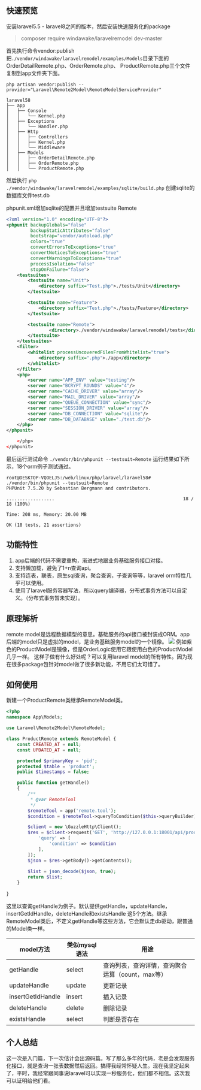 ## 快速预览
安装laravel5.5 - laravel8之间的版本，然后安装快速服务化的package
>composer require windawake/laravelremodel dev-master

首先执行命令vendor:publish把`./vendor/windawake/laravelremodel/examples/Models`目录下面的OrderDetailRemote.php、OrderRemote.php、 ProductRemote.php三个文件复制到app文件夹下面。
```shell
php artisan vendor:publish --provider="Laravel\Remote2Model\RemoteModelServiceProvider"
```

```shel
laravel58
├── app
│   ├── Console
│   │   └── Kernel.php
│   ├── Exceptions
│   │   └── Handler.php
│   ├── Http
│   │   ├── Controllers
│   │   ├── Kernel.php
│   │   └── Middleware
│   ├── Models
│   │   ├── OrderDetailRemote.php
│   │   ├── OrderRemote.php
│   │   └── ProductRemote.php
```

然后执行 `php ./vendor/windawake/laravelremodel/examples/sqlite/build.php` 创建sqlite的数据库文件test.db

phpunit.xml增加sqlite的配置并且增加testsuite Remote
```xml
<?xml version="1.0" encoding="UTF-8"?>
<phpunit backupGlobals="false"
         backupStaticAttributes="false"
         bootstrap="vendor/autoload.php"
         colors="true"
         convertErrorsToExceptions="true"
         convertNoticesToExceptions="true"
         convertWarningsToExceptions="true"
         processIsolation="false"
         stopOnFailure="false">
    <testsuites>
        <testsuite name="Unit">
            <directory suffix="Test.php">./tests/Unit</directory>
        </testsuite>

        <testsuite name="Feature">
            <directory suffix="Test.php">./tests/Feature</directory>
        </testsuite>

        <testsuite name="Remote">
            	<directory>./vendor/windawake/laravelremodel/tests</directory>
        </testsuite>
    </testsuites>
    <filter>
        <whitelist processUncoveredFilesFromWhitelist="true">
            <directory suffix=".php">./app</directory>
        </whitelist>
    </filter>
    <php>
        <server name="APP_ENV" value="testing"/>
        <server name="BCRYPT_ROUNDS" value="4"/>
        <server name="CACHE_DRIVER" value="array"/>
        <server name="MAIL_DRIVER" value="array"/>
        <server name="QUEUE_CONNECTION" value="sync"/>
        <server name="SESSION_DRIVER" value="array"/>
        <server name="DB_CONNECTION" value="sqlite"/>
        <server name="DB_DATABASE" value="./test.db"/>
    </php>
</phpunit>

    </php>
</phpunit>

```
最后运行测试命令 `./vendor/bin/phpunit --testsuit=Remote`
运行结果如下所示，18个orm例子测试通过。
```shell
root@DESKTOP-VQOELJ5:/web/linux/php/laravel/laravel58# ./vendor/bin/phpunit --testsuit=Remote
PHPUnit 7.5.20 by Sebastian Bergmann and contributors.

..................                                                18 / 18 (100%)

Time: 208 ms, Memory: 20.00 MB

OK (18 tests, 21 assertions)
```

## 功能特性
1. app后端的代码不需要重构，渐进式地跟业务基础服务接口对接。
2. 支持懒加载，避免了1+n查询api。
3. 支持连表，联表，原生sql查询，聚合查询，子查询等等，laravel orm特性几乎可以使用。
4. 使用了laravel服务容器写法，所以query编译器，分布式事务方法可以自定义。（分布式事务暂未实现）。

## 原理解析
remote model是远程数据模型的意思。基础服务的api接口被封装成ORM。app后端的model只是虚拟的model，是业务基础服务model的一个镜像。
![](https://cdn.learnku.com/uploads/images/202110/11/46914/okSl0tt7xc.png!large)
例如紫色的ProductModel是镜像，但是OrderLogic使用它跟使用白色的ProductModel几乎一样。
这样子做有什么好处呢？可以复用laravel model的所有特性。因为现在很多package包针对model做了很多新功能，不用它们太可惜了。

## 如何使用

新建一个ProductRemote类继承RemoteModel类。
```php
<?php
namespace App\Models;

use Laravel\Remote2Model\RemoteModel;

class ProductRemote extends RemoteModel {
    const CREATED_AT = null;
    const UPDATED_AT = null;

    protected $primaryKey = 'pid';
    protected $table = 'product';
    public $timestamps = false;

    public function getHandle()
    {
        /**
         * @var RemoteTool
         */
        $remoteTool = app('remote.tool');
        $condition = $remoteTool->queryToCondition($this->queryBuilder);

        $client = new \GuzzleHttp\Client();
        $res = $client->request('GET', 'http://127.0.0.1:18001/api/product', [
            'query' => [
                'condition' => $condition
            ],
        ]);
        $json = $res->getBody()->getContents();
        
        $list = json_decode($json, true);
        return $list;
    }
    
}
```
这里以查询getHandle为例子。默认提供getHandle，updateHandle，insertGetIdHandle，deleteHandle和existsHandle 这5个方法。继承RemoteModel类后，不定义getHandle等这些方法，它会默认走db驱动，跟普通的Model类一样。

|  model方法 | 类似mysql语法  | 用途  |
| ------------ | ------------ | ------------ |
|  getHandle |  select | 查询列表，查询详情，查询聚合运算（count，max等）  |
|  updateHandle |  update | 更新记录  |
|  insertGetIdHandle |  insert | 插入记录  |
|  deleteHandle | delete  | 删除记录  |
|  existsHandle |  select |  判断是否存在 |


## 个人总结
这一次是入门篇，下一次估计会出源码篇。写了那么多年的代码，老是会发现服务化接口，就是查询一张表数据然后返回。搞得我经常怀疑人生。现在我坚定起来了，平时，我经常跟同事说laravel可以实现一秒服务化，他们都不相信。这次我可以证明给他们看。
